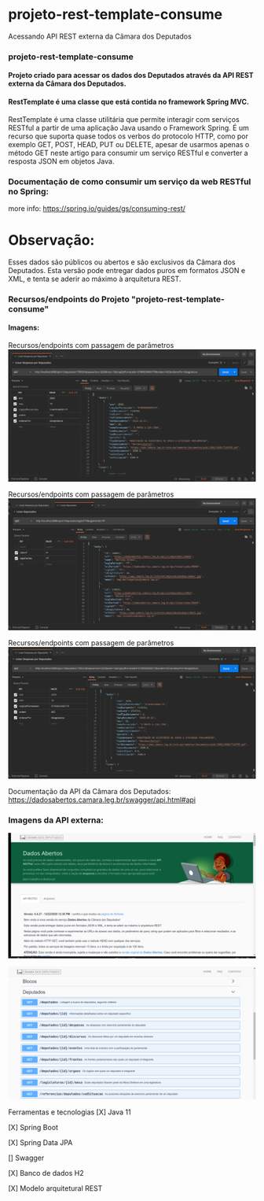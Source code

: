 # projeto-rest-template-consume
 Acessando API REST externa da Câmara dos Deputados

### projeto-rest-template-consume

#### Projeto criado para acessar os dados dos Deputados através da API REST externa da Câmara dos Deputados.

#### RestTemplate é uma classe que está contida no framework Spring MVC.
RestTemplate é uma classe utilitária que permite interagir com serviços RESTful a partir de uma aplicação Java usando o Framework Spring. 
É um recurso que suporta quase todos os verbos do protocolo HTTP, como por exemplo GET, POST, HEAD, PUT ou DELETE, apesar de usarmos apenas o método GET neste artigo para consumir um serviço RESTful e converter a resposta JSON em objetos Java.

### Documentação de como consumir um serviço da web RESTful no Spring:

more info: https://spring.io/guides/gs/consuming-rest/

# Observação:
Esses dados são públicos ou abertos e são exclusivos da Câmara dos Deputados.
Esta versão pode entregar dados puros em formatos JSON e XML, e tenta se aderir ao máximo à arquitetura REST.


### Recursos/endpoints do Projeto "projeto-rest-template-consume"

#### Imagens:

 Recursos/endpoints com passagem de parâmetros
![alt text](https://github.com/EmanuelGabriel/dsdelivery-assets/blob/main/camaradeputados01.png)

 Recursos/endpoints com passagem de parâmetros
![alt text](https://github.com/EmanuelGabriel/dsdelivery-assets/blob/main/camaradeputados02.png)

 Recursos/endpoints com passagem de parâmetros
![alt text](https://github.com/EmanuelGabriel/dsdelivery-assets/blob/main/camaradeputados03.png)





Documentação da API da Câmara dos Deputados:
https://dadosabertos.camara.leg.br/swagger/api.html#api

### Imagens da API externa:

![alt text](https://github.com/EmanuelGabriel/dsdelivery-assets/blob/main/dadosabertoscamaradeputados.png)

![alt text](https://github.com/EmanuelGabriel/dsdelivery-assets/blob/main/endpoints%20camara%20dos%20deputados.png)


Ferramentas e tecnologias
[X] Java 11

[X] Spring Boot

[X] Spring Data JPA

[] Swagger

[X]  Banco de dados H2

[X] Modelo arquitetural REST
